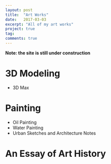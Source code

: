 ```yaml
---
layout: post
title:  "Art Works"
date:   2017-03-03
excerpt: "All of my art works"
project: true
tag:
comments: true
---
```


**Note: the site is still under construction**

# 3D Modeling
- 3D Max

# Painting
- Oil Painting
- Water Painting
- Urban Sketches and Architecture Notes

# An Essay of Art History 
